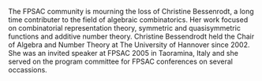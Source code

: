 The FPSAC community is mourning the loss of Christine Bessenrodt, a long time contributer to the field of algebraic
combinatorics.  Her work focused on combinatorial representation theory, symmetric and quasisymmetric functions
and additive number theory.
Christine Bessendrodt held the Chair of Algebra and Number Theory at The University of Hannover since 2002.
She was an invited speaker at FPSAC 2005 in Taoramina, Italy and she served on the program committee
for FPSAC conferences on several occassions.
